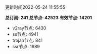 更新时间2022-05-24 11:55:55

**总订阅: 241**
**总节点: 42523**
**有效节点: 14201**
- v2ray节点: 6430
- ss节点: 4941
- trojan节点: 841
- ssr节点: 1989
